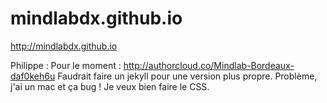 # mindlabdx.github.io
http://mindlabdx.github.io

Philippe : 
Pour le moment : http://authorcloud.co/Mindlab-Bordeaux-daf0keh6u
Faudrait faire un jekyll pour une version plus propre. Problème, j'ai un mac et ça bug ! Je veux bien faire le CSS. 
